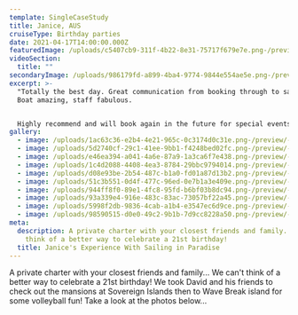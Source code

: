 ```yaml
---
template: SingleCaseStudy
title: Janice, AUS
cruiseType: Birthday parties
date: 2021-04-17T14:00:00.000Z
featuredImage: /uploads/c5407cb9-311f-4b22-8e31-75717f679e7e.png-/preview/-/enhance/14/
videoSection:
  title: ""
secondaryImage: /uploads/986179fd-a899-4ba4-9774-9844e554ae5e.png-/preview/-/enhance/40/
excerpt: >-
  "Totally the best day. Great communication from booking through to sailing.
  Boat amazing, staff fabulous.


  Highly recommend and will book again in the future for special events." - Facebook review
gallery:
  - image: /uploads/1ac63c36-e2b4-4e21-965c-0c3174d0c31e.png-/preview/-/enhance/23/
  - image: /uploads/5d2740cf-29c1-41ee-9bb1-f4248bed02fc.png-/preview/-/enhance/32/
  - image: /uploads/e46ea394-a041-4a6e-87a9-1a3ca6f7e438.png-/preview/-/enhance/46/
  - image: /uploads/1c4d2088-4408-4ea3-8784-29bbc9794014.png-/preview/-/enhance/16/
  - image: /uploads/d08e93be-2b54-487c-b1a0-fd01a87d13b2.png-/preview/-/enhance/15/
  - image: /uploads/51c3b551-0d4f-477c-96ed-0e7b1a3e409e.png-/preview/-/enhance/23/
  - image: /uploads/944ff8f0-89e1-4fc8-95fd-b6bf03b8dc94.png-/preview/-/enhance/36/
  - image: /uploads/93a339e4-916e-483c-83ac-73057bf22a45.png-/preview/-/enhance/38/
  - image: /uploads/5998f2db-9836-4cab-a1b4-e3547ec6d9ce.png-/preview/-/enhance/31/
  - image: /uploads/98590515-d0e0-49c2-9b1b-7d9cc8228a50.png-/preview/-/enhance/27/
meta:
  description: A private charter with your closest friends and family... We can't
    think of a better way to celebrate a 21st birthday!
  title: Janice's Experience With Sailing in Paradise
---
```

A private charter with your closest friends and family... We can't think of a better way to celebrate a 21st birthday! We took David and his friends to check out the mansions at Sovereign Islands then to Wave Break island for some volleyball fun! Take a look at the photos below...